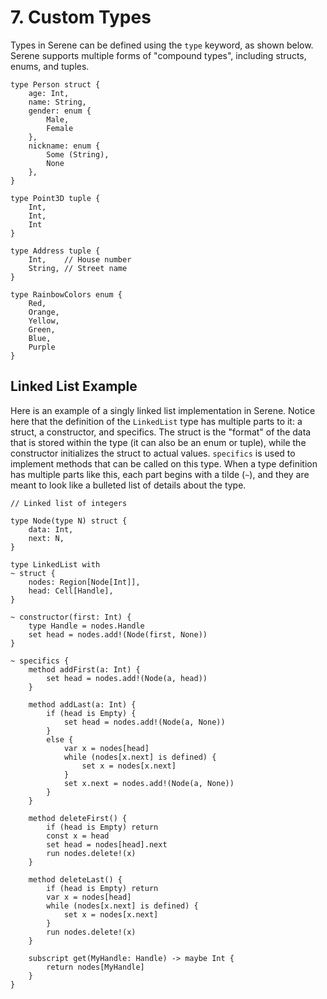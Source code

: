 # 7. Custom Types

Types in Serene can be defined using the `type` keyword, as shown below. Serene supports multiple forms of "compound types", including structs, enums, and tuples.

```serene
type Person struct {
    age: Int,
    name: String,
    gender: enum {
        Male,
        Female
    },
    nickname: enum {
        Some (String),
        None
    },
}

type Point3D tuple {
    Int,
    Int,
    Int
}

type Address tuple {
    Int,    // House number
    String, // Street name
}

type RainbowColors enum {
    Red,
    Orange,
    Yellow,
    Green,
    Blue,
    Purple
}
```



## Linked List Example

Here is an example of a singly linked list implementation in Serene. Notice here that the definition of the `LinkedList` type has multiple parts to it: a struct, a constructor, and specifics. The struct is the "format" of the data that is stored within the type (it can also be an enum or tuple), while the constructor initializes the struct to actual values. `specifics` is used to implement methods that can be called on this type. When a type definition has multiple parts like this, each part begins with a tilde (`~`), and they are meant to look like a bulleted list of details about the type.

```serene
// Linked list of integers

type Node(type N) struct {
    data: Int,
    next: N,
}

type LinkedList with
~ struct {
    nodes: Region[Node[Int]],
    head: Cell[Handle],
}

~ constructor(first: Int) {
    type Handle = nodes.Handle
    set head = nodes.add!(Node(first, None))
}

~ specifics {
    method addFirst(a: Int) {
        set head = nodes.add!(Node(a, head))
    }

    method addLast(a: Int) {
        if (head is Empty) {
            set head = nodes.add!(Node(a, None))
        }
        else {
            var x = nodes[head]
            while (nodes[x.next] is defined) {
                set x = nodes[x.next]
            }
            set x.next = nodes.add!(Node(a, None))
        }
    }

    method deleteFirst() {
        if (head is Empty) return
        const x = head
        set head = nodes[head].next
        run nodes.delete!(x)
    }

    method deleteLast() {
        if (head is Empty) return
        var x = nodes[head]
        while (nodes[x.next] is defined) {
            set x = nodes[x.next]
        }
        run nodes.delete!(x)
    }
    
    subscript get(MyHandle: Handle) -> maybe Int {
        return nodes[MyHandle]
    }
}
```